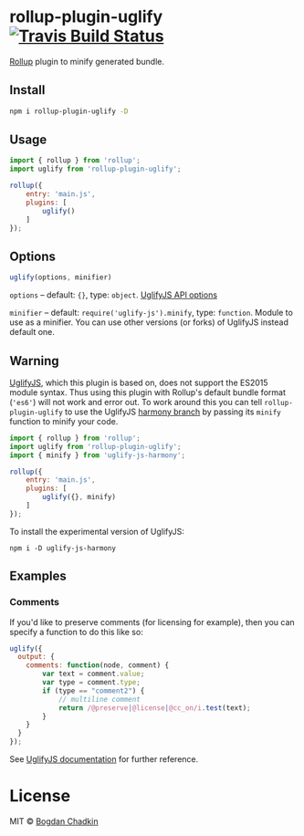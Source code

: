 # rollup-plugin-uglify [![Travis Build Status][travis-img]][travis]

[travis-img]: https://travis-ci.org/TrySound/rollup-plugin-uglify.svg
[travis]: https://travis-ci.org/TrySound/rollup-plugin-uglify

[Rollup](https://github.com/rollup/rollup) plugin to minify generated bundle.

## Install

```sh
npm i rollup-plugin-uglify -D
```

## Usage

```js
import { rollup } from 'rollup';
import uglify from 'rollup-plugin-uglify';

rollup({
	entry: 'main.js',
	plugins: [
		uglify()
	]
});
```

## Options

```js
uglify(options, minifier)
```

`options` – default: `{}`, type: `object`. [UglifyJS API options](https://github.com/mishoo/UglifyJS2#api-reference)

`minifier` – default: `require('uglify-js').minify`, type: `function`. Module to use as a minifier. You can use other versions (or forks) of UglifyJS instead default one.

## Warning

[UglifyJS](https://github.com/mishoo/UglifyJS2), which this plugin is based on, does not support the ES2015 module syntax. Thus using this plugin with Rollup's default bundle format (`'es6'`) will not work and error out.
To work around this you can tell `rollup-plugin-uglify` to use the UglifyJS [harmony branch](https://github.com/mishoo/UglifyJS2/tree/harmony) by passing its `minify` function to minify your code.
```js
import { rollup } from 'rollup';
import uglify from 'rollup-plugin-uglify';
import { minify } from 'uglify-js-harmony';

rollup({
	entry: 'main.js',
	plugins: [
		uglify({}, minify)
	]
});
```

To install the experimental version of UglifyJS:

    npm i -D uglify-js-harmony

## Examples

### Comments

If you'd like to preserve comments (for licensing for example), then you can specify a function to do this like so:

```js
uglify({
  output: {
    comments: function(node, comment) {
        var text = comment.value;
        var type = comment.type;
        if (type == "comment2") {
            // multiline comment
            return /@preserve|@license|@cc_on/i.test(text);
        }
    }
  }
});
```

See [UglifyJS documentation](https://github.com/mishoo/UglifyJS2#keeping-comments-in-the-output) for further reference.

# License

MIT © [Bogdan Chadkin](mailto:trysound@yandex.ru)
